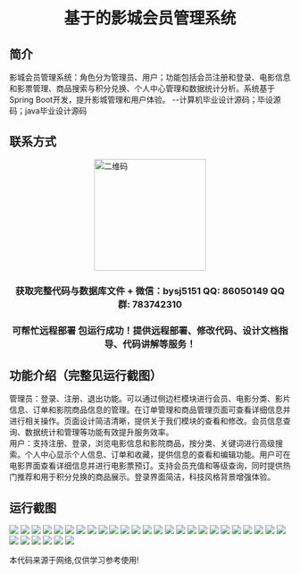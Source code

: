 <p><h1 align="center">基于的影城会员管理系统</h1></p>

## 简介
影城会员管理系统：角色分为管理员、用户；功能包括会员注册和登录、电影信息和影票管理、商品搜索与积分兑换、个人中心管理和数据统计分析。系统基于Spring Boot开发，提升影城管理和用户体验。    --计算机毕业设计源码；毕设源码；java毕业设计源码


## 联系方式
<img src="https://bs-1329754181.cos.ap-shanghai.myqcloud.com/wx.jpg" alt="二维码" style="display: block; margin: 0 auto;" width="200px">
<p><h3 align="center">获取完整代码与数据库文件 + 微信：bysj5151 QQ: 86050149 QQ群: 783742310</h3></p>
<p><h3 align="center">可帮忙远程部署 包运行成功！提供远程部署、修改代码、设计文档指导、代码讲解等服务！</h3></p>

## 功能介绍（完整见运行截图）
管理员：登录、注册、退出功能。可以通过侧边栏模块进行会员、电影分类、影片信息、订单和影院商品信息的管理。在订单管理和商品管理页面可查看详细信息并进行相关操作。页面设计简洁清晰，提供关于我们模块的查看和修改。会员信息查询、数据统计和管理等功能有效提升服务效率。  
用户：支持注册、登录，浏览电影信息和影院商品，按分类、关键词进行高级搜索。个人中心显示个人信息、订单和收藏，提供信息的查看和编辑功能。用户可在电影界面查看详细信息并进行电影票预订。支持会员充值和等级查询，同时提供热门推荐和用于积分兑换的商品展示。登录界面简洁，科技风格背景增强体验。


## 运行截图
![](https://bs-1329754181.cos.ap-shanghai.myqcloud.com/spring/MovieTheaterMembershipManagementSystem/img/001.jpg)
![](https://bs-1329754181.cos.ap-shanghai.myqcloud.com/spring/MovieTheaterMembershipManagementSystem/img/002.jpg)
![](https://bs-1329754181.cos.ap-shanghai.myqcloud.com/spring/MovieTheaterMembershipManagementSystem/img/003.jpg)
![](https://bs-1329754181.cos.ap-shanghai.myqcloud.com/spring/MovieTheaterMembershipManagementSystem/img/004.jpg)
![](https://bs-1329754181.cos.ap-shanghai.myqcloud.com/spring/MovieTheaterMembershipManagementSystem/img/005.jpg)
![](https://bs-1329754181.cos.ap-shanghai.myqcloud.com/spring/MovieTheaterMembershipManagementSystem/img/006.jpg)
![](https://bs-1329754181.cos.ap-shanghai.myqcloud.com/spring/MovieTheaterMembershipManagementSystem/img/007.jpg)
![](https://bs-1329754181.cos.ap-shanghai.myqcloud.com/spring/MovieTheaterMembershipManagementSystem/img/008.jpg)
![](https://bs-1329754181.cos.ap-shanghai.myqcloud.com/spring/MovieTheaterMembershipManagementSystem/img/009.jpg)
![](https://bs-1329754181.cos.ap-shanghai.myqcloud.com/spring/MovieTheaterMembershipManagementSystem/img/010.jpg)
![](https://bs-1329754181.cos.ap-shanghai.myqcloud.com/spring/MovieTheaterMembershipManagementSystem/img/011.jpg)
![](https://bs-1329754181.cos.ap-shanghai.myqcloud.com/spring/MovieTheaterMembershipManagementSystem/img/012.jpg)
![](https://bs-1329754181.cos.ap-shanghai.myqcloud.com/spring/MovieTheaterMembershipManagementSystem/img/013.jpg)
![](https://bs-1329754181.cos.ap-shanghai.myqcloud.com/spring/MovieTheaterMembershipManagementSystem/img/014.jpg)
![](https://bs-1329754181.cos.ap-shanghai.myqcloud.com/spring/MovieTheaterMembershipManagementSystem/img/015.jpg)
![](https://bs-1329754181.cos.ap-shanghai.myqcloud.com/spring/MovieTheaterMembershipManagementSystem/img/016.jpg)
![](https://bs-1329754181.cos.ap-shanghai.myqcloud.com/spring/MovieTheaterMembershipManagementSystem/img/017.jpg)
![](https://bs-1329754181.cos.ap-shanghai.myqcloud.com/spring/MovieTheaterMembershipManagementSystem/img/018.jpg)
![](https://bs-1329754181.cos.ap-shanghai.myqcloud.com/spring/MovieTheaterMembershipManagementSystem/img/019.jpg)
![](https://bs-1329754181.cos.ap-shanghai.myqcloud.com/spring/MovieTheaterMembershipManagementSystem/img/020.jpg)
![](https://bs-1329754181.cos.ap-shanghai.myqcloud.com/spring/MovieTheaterMembershipManagementSystem/img/021.jpg)
![](https://bs-1329754181.cos.ap-shanghai.myqcloud.com/spring/MovieTheaterMembershipManagementSystem/img/022.jpg)
![](https://bs-1329754181.cos.ap-shanghai.myqcloud.com/spring/MovieTheaterMembershipManagementSystem/img/023.jpg)
![](https://bs-1329754181.cos.ap-shanghai.myqcloud.com/spring/MovieTheaterMembershipManagementSystem/img/024.jpg)
![](https://bs-1329754181.cos.ap-shanghai.myqcloud.com/spring/MovieTheaterMembershipManagementSystem/img/025.jpg)
![](https://bs-1329754181.cos.ap-shanghai.myqcloud.com/spring/MovieTheaterMembershipManagementSystem/img/026.jpg)
![](https://bs-1329754181.cos.ap-shanghai.myqcloud.com/spring/MovieTheaterMembershipManagementSystem/img/027.jpg)
![](https://bs-1329754181.cos.ap-shanghai.myqcloud.com/spring/MovieTheaterMembershipManagementSystem/img/028.jpg)
![](https://bs-1329754181.cos.ap-shanghai.myqcloud.com/spring/MovieTheaterMembershipManagementSystem/img/029.jpg)
![](https://bs-1329754181.cos.ap-shanghai.myqcloud.com/spring/MovieTheaterMembershipManagementSystem/img/030.jpg)
![](https://bs-1329754181.cos.ap-shanghai.myqcloud.com/spring/MovieTheaterMembershipManagementSystem/img/031.jpg)

<p>本代码来源于网络,仅供学习参考使用!</p>
